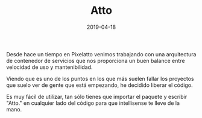 ﻿---
layout: post
title: Atto
date: 2019-04-18
description: Una arquitectura base para proyectos en Unity
img: assets/img/cover/atto.jpg
tags: [Proyectos]
words: 1 minuto
action-text: Más info en GitHub
action-link: https://github.com/pixelatto/atto
topbutton: hidden
status: published
---

Desde hace un tiempo en Pixelatto venimos trabajando con una arquitectura de contenedor de servicios que nos proporciona un buen balance entre velocidad de uso y mantenibilidad.

Viendo que es uno de los puntos en los que más suelen fallar los proyectos que suelo ver de gente que está empezando, he decidido liberar el código.

Es muy fácil de utilizar, tan sólo tienes que importar el paquete y escribir "Atto." en cualquier lado del código para que intellisense te lleve de la mano.